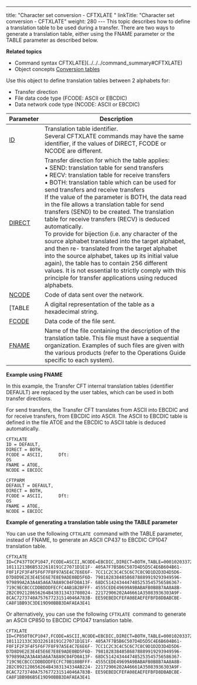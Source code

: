 ---
title: "Character set conversion - CFTXLATE  "
linkTitle: "Character set conversion - CFTXLATE"
weight: 280
--- This topic describes how to define a translation table to be used during
a transfer. There are two ways to generate a translation table, either using the FNAME parameter or the TABLE parameter as described below.

****Related
topics****

- Command syntax
    CFTXLATE](../../../command_summary#CFTXLATE)
- Object concepts
    [Conversion
    tables](../../../../concepts/transfer_command_overview/using_transcoding/translation_table_concepts)

Use this object to define translation tables between 2
alphabets for:

- Transfer
    direction
- File
    data code type (FCODE: ASCII or EBCDIC)
- Data
    network code type (NCODE: ASCII or EBCDIC)

| Parameter  | Description  |
| --- | --- |
| [ID](../../../command_summary/parameter_intro/id)  | Translation table identifier.<br/> Several CFTXLATE commands may have the same identifier, if the values of DIRECT, FCODE or NCODE are different. |
| [DIRECT](../../../command_summary/parameter_intro/direct)  | Transfer direction for which the table applies:<br/> • SEND: translation table for send transfers<br/> • RECV: translation table for receive transfers<br/> • BOTH: translation table which can be used for send transfers and receive transfers<br/> If the value of the parameter is BOTH, the data read in the file allows a translation table for send transfers (SEND) to be created. The translation table for receive transfers (RECV) is deduced automatically.<br/> To provide for bijection (i.e. any character of the source alphabet translated into the target alphabet, and then re- translated from the target alphabet into the source alphabet, takes up its initial value again), the table has to contain 256 different values. It is not essential to strictly comply with this principle for transfer applications using reduced alphabets. |
| [NCODE](../../../command_summary/parameter_intro/ncode) | Code of data sent over the network. |
| [TABLE  | A digital representation of the table as a hexadecimal string.  |
| [FCODE](../../../command_summary/parameter_intro/fcode)  | Data code of the file sent. |
| [FNAME](../../../command_summary/parameter_intro/fname)  | Name of the file containing the description of the translation table. This file must have a sequential organization. Examples of such files are given with the various products (refer to the Operations Guide specific to each system). |

**Example using FNAME**

In this example, the Transfer CFT internal translation tables (identifier
DEFAULT) are replaced by the user tables, which can be used in both transfer
directions.

For send transfers, the Transfer CFT translates
from ASCII into EBCDIC and for receive transfers, from EBCDIC into ASCII.
The ASCII to EBCDIC table is defined in the file ATOE and the EBCDIC to
ASCII table is deduced automatically.

```
CFTXLATE
ID = DEFAULT,
DIRECT = BOTH,
FCODE = ASCII,      Dft:
OS
FNAME = ATOE,
NCODE = EBCDIC

CFTPARM
DEFAULT = DEFAULT,
DIRECT = BOTH,
FCODE = ASCII,      Dft:
OS
FNAME = ATOE,
NCODE = EBCDIC
```

****Example of generating a translation table using the TABLE parameter****

You can use the following `CFTXLATE `command with the TABLE parameter, instead of FNAME, to generate an ASCII CP437 to EBCDIC CP1047 translation table.

```
CFTXLATE ID=CP437TOCP1047,FCODE=ASCII,NCODE=EBCDIC,DIRECT=BOTH,TABLE=00010203372D2E2F1605250B0C0D0E0F- 10111213B6B5322618191C27071D1E1F- 405A7F7B5B6C507D4D5D5C4E6B604B61- F0F1F2F3F4F5F6F7F8F97A5E4C7E6E6F- 7CC1C2C3C4C5C6C7C8C9D1D2D3D4D5D6- D7D8D9E2E3E4E5E6E7E8E9ADE0BD5F6D- 79818283848586878889919293949596- 979899A2A3A4A5A6A7A8A9C04FD0A13F- 68DC5142434447485253545756586367- 719C9ECBCCCDDBDDDFECFC4AB1B2BFFF- 4555CEDE49699A9BABAFB0B8B7AA8A8B- 2B2C092128656264B438313433708024- 22172906202A46661A35083936303A9F- 8CAC7273740A757677231514046A783B- EE59EBEDCFEFA08EAEFEFBFD8DBABCBE- CA8F1BB93C3DE19D90BBB3DAFAEA3E41
```

Or alternatively, you can use the following `CFTXLATE `command to generate an ASCII CP850 to EBCDIC CP1047 translation table.

```
CFTXLATE ID=CP850T0CP1047,FCODE=ASCII,NCODE=EBCDIC,DIRECT=BOTH,TABLE=00010203372D2E2F1605250B0C0D0E0F- 101112133C3D322618191C27071D1E1F- 405A7F7B5B6C507D4D5D5C4E6B604B61- F0F1F2F3F4F5F6F7F8F97A5E4C7E6E6F- 7CC1C2C3C4C5C6C7C8C9D1D2D3D4D5D6- D7D8D9E2E3E4E5E6E7E8E9ADE0BD5F6D- 79818283848586878889919293949596- 979899A2A3A4A5A6A7A8A9C04FD0A13F- 68DC5142434447485253545756586367- 719C9ECBCCCDDBDDDFECFC70B180BFFF- 4555CEDE49699A9BABAFB0B8B7AA8A8B- 2B2C092128656264B4383134334AB224- 22172906202A46661A35083936303A9F- 8CAC7273740A757677231514046A783B- EE59EBEDCFEFA08EAEFEFBFD8DBABCBE- CA8F1BB9B6B5E19D90BBB3DAFAEA3E41
```
